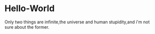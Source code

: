 # Hello-World

Only two things are infinite,the universe and human stupidity,and i'm not sure about the former. 
